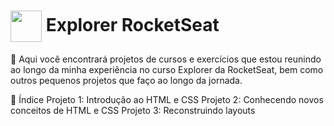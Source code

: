  # <img src="https://imgur.com/X4HdxWx.png"  width="50px" align="center"> Explorer RocketSeat  

  📍 Aqui você encontrará projetos de cursos e exercícios que estou reunindo ao longo da minha experiência no curso Explorer da RocketSeat, bem como outros pequenos projetos que faço ao longo da jornada.

:space_invader: Índice
Projeto 1: Introdução ao HTML e CSS
Projeto 2: Conhecendo novos conceitos de HTML e CSS
Projeto 3: Reconstruindo layouts
